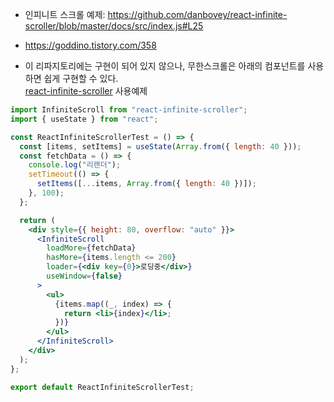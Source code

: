 - 인피니트 스크롤 예제: https://github.com/danbovey/react-infinite-scroller/blob/master/docs/src/index.js#L25
- https://goddino.tistory.com/358

- 이 리파지토리에는 구현이 되어 있지 않으나, 무한스크롤은 아래의 컴포넌트를 사용하면 쉽게 구현할 수 있다.  
  [react-infinite-scroller](https://www.npmjs.com/package/react-infinite-scroller) 사용예제

```jsx
import InfiniteScroll from "react-infinite-scroller";
import { useState } from "react";

const ReactInfiniteScrollerTest = () => {
  const [items, setItems] = useState(Array.from({ length: 40 }));
  const fetchData = () => {
    console.log("리랜더");
    setTimeout(() => {
      setItems([...items, Array.from({ length: 40 })]);
    }, 100);
  };

  return (
    <div style={{ height: 80, overflow: "auto" }}>
      <InfiniteScroll
        loadMore={fetchData}
        hasMore={items.length <= 200}
        loader={<div key={0}>로딩중</div>}
        useWindow={false}
      >
        <ul>
          {items.map((_, index) => {
            return <li>{index}</li>;
          })}
        </ul>
      </InfiniteScroll>
    </div>
  );
};

export default ReactInfiniteScrollerTest;
```
